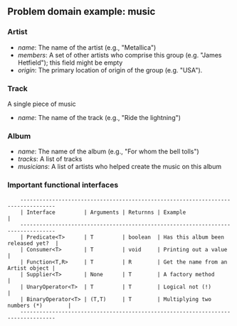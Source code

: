 ## Problem domain example: music
### Artist
* _name_: The name of the artist (e.g., "Metallica")
* _members_: A set of other artists who comprise this group (e.g. "James Hetfield");
    this field might be empty
* _origin_: The primary location of origin of the group (e.g. "USA").

### Track
A single piece of music

* _name_: The name of the track (e.g., "Ride the lightning")

### Album
* _name_: The name of the album (e.g., "For whom the bell tolls")
* _tracks_: A list of tracks
* _musicians_: A list of artists who helped create the music on this album

### Important functional interfaces
        ---------------------------------------------------------------------------------
        | Interface         | Arguments | Returnns | Example                            |
        ---------------------------------------------------------------------------------
        | Predicate<T>      | T         | boolean  | Has this album been released yet?  |
        | Consumer<T>       | T         | void     | Printing out a value               |
        | Function<T,R>     | T         | R        | Get the name from an Artist object |
        | Supplier<T>       | None      | T        | A factory method                   |
        | UnaryOperator<T>  | T         | T        | Logical not (!)                    |
        | BinaryOperator<T> | (T,T)     | T        | Multiplying two numbers (*)        |
        ---------------------------------------------------------------------------------
